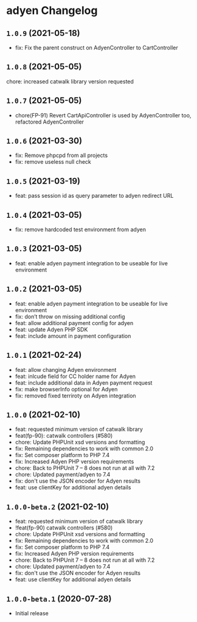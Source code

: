 # adyen Changelog

## `1.0.9` (2021-05-18)

* fix: Fix the parent construct on AdyenController to CartController

## `1.0.8` (2021-05-05)

chore: increased catwalk library version requested

## `1.0.7` (2021-05-05)

* chore(FP-91) Revert CartApiController is used by AdyenController too, refactored AdyenController

## `1.0.6` (2021-03-30)

* fix: Remove phpcpd from all projects
* fix: remove useless null check

## `1.0.5` (2021-03-19)

* feat: pass session id as query parameter to adyen redirect URL

## `1.0.4` (2021-03-05)

* fix: remove hardcoded test environment from adyen

## `1.0.3` (2021-03-05)

* feat: enable adyen payment integration to be useable for live environment

## `1.0.2` (2021-03-05)

* feat: enable adyen payment integration to be useable for live environment
* fix: don’t throw on missing additional config
* feat: allow additional payment config for adyen
* feat: update Adyen PHP SDK
* feat: include amount in payment configuration

## `1.0.1` (2021-02-24)

* feat: allow changing Adyen environment
* feat: inlcude field for CC holder name for Adyen
* feat: include additional data in Adyen payment request
* fix: make browserInfo optional for Adyen
* fix: removed fixed terriroty on Adyen integration

## `1.0.0` (2021-02-10)

* feat: requested minimum version of catwalk library
* feat(fp-90): catwalk controllers (#580)
* chore: Update PHPUnit xsd versions and formatting
* fix: Remaining dependencies to work with common 2.0
* fix: Set composer platform to PHP 7.4
* fix: Increased Adyen PHP version requirements
* chore: Back to PHPUnit 7 – 8 does not run at all with 7.2
* chore: Updated payment/adyen to 7.4
* fix: don't use the JSON encoder for Adyen results
* feat: use clientKey for additional adyen details

## `1.0.0-beta.2` (2021-02-10)

* feat: requested minimum version of catwalk library
* !feat(fp-90) catwalk controllers (#580)
* chore: Update PHPUnit xsd versions and formatting
* fix: Remaining dependencies to work with common 2.0
* fix: Set composer platform to PHP 7.4
* fix: Increased Adyen PHP version requirements
* chore: Back to PHPUnit 7 – 8 does not run at all with 7.2
* chore: Updated payment/adyen to 7.4
* fix: don't use the JSON encoder for Adyen results
* feat: use clientKey for additional adyen details

## `1.0.0-beta.1` (2020-07-28)

* Initial release
